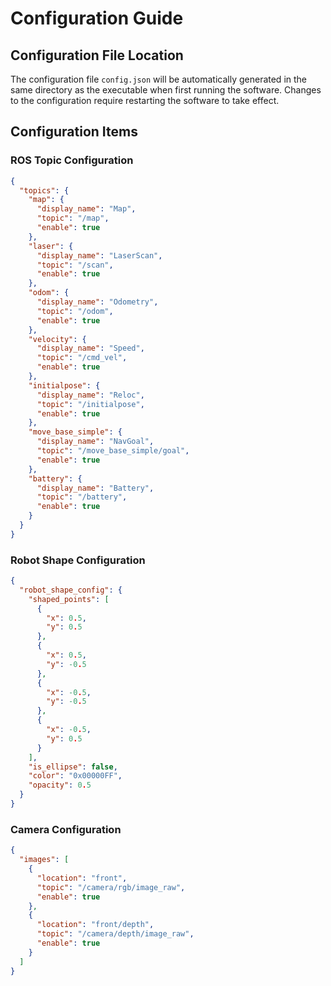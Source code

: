 # Configuration Guide

## Configuration File Location

The configuration file `config.json` will be automatically generated in the same directory as the executable when first running the software. Changes to the configuration require restarting the software to take effect.

## Configuration Items

### ROS Topic Configuration

```json
{
  "topics": {
    "map": {
      "display_name": "Map",
      "topic": "/map",
      "enable": true
    },
    "laser": {
      "display_name": "LaserScan", 
      "topic": "/scan",
      "enable": true
    },
    "odom": {
      "display_name": "Odometry",
      "topic": "/odom", 
      "enable": true
    },
    "velocity": {
      "display_name": "Speed",
      "topic": "/cmd_vel",
      "enable": true
    },
    "initialpose": {
      "display_name": "Reloc",
      "topic": "/initialpose",
      "enable": true
    },
    "move_base_simple": {
      "display_name": "NavGoal",
      "topic": "/move_base_simple/goal",
      "enable": true
    },
    "battery": {
      "display_name": "Battery",
      "topic": "/battery",
      "enable": true
    }
  }
}
```

### Robot Shape Configuration

```json
{
  "robot_shape_config": {
    "shaped_points": [
      {
        "x": 0.5,
        "y": 0.5
      },
      {
        "x": 0.5,
        "y": -0.5
      },
      {
        "x": -0.5,
        "y": -0.5
      },
      {
        "x": -0.5,
        "y": 0.5
      }
    ],
    "is_ellipse": false,
    "color": "0x00000FF",
    "opacity": 0.5
  }
}
```

### Camera Configuration

```json
{
  "images": [
    {
      "location": "front",
      "topic": "/camera/rgb/image_raw",
      "enable": true
    },
    {
      "location": "front/depth",
      "topic": "/camera/depth/image_raw", 
      "enable": true
    }
  ]
}
``` 